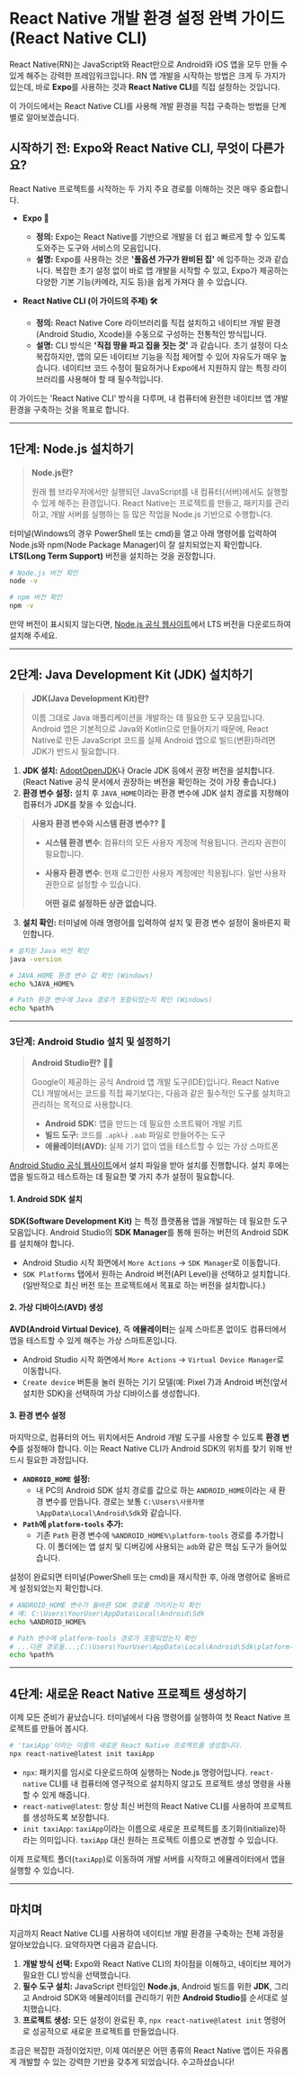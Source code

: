# React Native 개발 환경 설정 완벽 가이드 (React Native CLI)

React Native(RN)는 JavaScript와 React만으로 Android와 iOS 앱을 모두 만들 수 있게 해주는 강력한 프레임워크입니다. RN 앱 개발을 시작하는 방법은 크게 두 가지가 있는데, 바로 **Expo**를 사용하는 것과 **React Native CLI**를 직접 설정하는 것입니다.

이 가이드에서는 React Native CLI를 사용해 개발 환경을 직접 구축하는 방법을 단계별로 알아보겠습니다.

## 시작하기 전: Expo와 React Native CLI, 무엇이 다른가요?

React Native 프로젝트를 시작하는 두 가지 주요 경로를 이해하는 것은 매우 중요합니다.

- **Expo 🚀**

  - **정의:** Expo는 React Native를 기반으로 개발을 더 쉽고 빠르게 할 수 있도록 도와주는 도구와 서비스의 모음입니다.
  - **설명:** Expo를 사용하는 것은 **'풀옵션 가구가 완비된 집'** 에 입주하는 것과 같습니다. 복잡한 초기 설정 없이 바로 앱 개발을 시작할 수 있고, Expo가 제공하는 다양한 기본 기능(카메라, 지도 등)을 쉽게 가져다 쓸 수 있습니다.

- **React Native CLI (이 가이드의 주제) 🛠️**

  - **정의:** React Native Core 라이브러리를 직접 설치하고 네이티브 개발 환경(Android Studio, Xcode)을 수동으로 구성하는 전통적인 방식입니다.
  - **설명:** CLI 방식은 **'직접 땅을 파고 집을 짓는 것'** 과 같습니다. 초기 설정이 다소 복잡하지만, 앱의 모든 네이티브 기능을 직접 제어할 수 있어 자유도가 매우 높습니다. 네이티브 코드 수정이 필요하거나 Expo에서 지원하지 않는 특정 라이브러리를 사용해야 할 때 필수적입니다.

이 가이드는 'React Native CLI' 방식을 다루며, 내 컴퓨터에 완전한 네이티브 앱 개발 환경을 구축하는 것을 목표로 합니다.

---

## 1단계: Node.js 설치하기

> **Node.js란?**
>
> 원래 웹 브라우저에서만 실행되던 JavaScript를 내 컴퓨터(서버)에서도 실행할 수 있게 해주는 환경입니다. React Native는 프로젝트를 만들고, 패키지를 관리하고, 개발 서버를 실행하는 등 많은 작업을 Node.js 기반으로 수행합니다.

터미널(Windows의 경우 PowerShell 또는 cmd)을 열고 아래 명령어를 입력하여 Node.js와 npm(Node Package Manager)이 잘 설치되었는지 확인합니다. **LTS(Long Term Support)** 버전을 설치하는 것을 권장합니다.

```bash
# Node.js 버전 확인
node -v

# npm 버전 확인
npm -v
```

만약 버전이 표시되지 않는다면, [Node.js 공식 웹사이트](https://nodejs.org/)에서 LTS 버전을 다운로드하여 설치해 주세요.

---

## 2단계: Java Development Kit (JDK) 설치하기

> **JDK(Java Development Kit)란?**
>
> 이름 그대로 Java 애플리케이션을 개발하는 데 필요한 도구 모음입니다. Android 앱은 기본적으로 Java와 Kotlin으로 만들어지기 때문에, React Native로 만든 JavaScript 코드를 실제 Android 앱으로 빌드(변환)하려면 JDK가 반드시 필요합니다.

1.  **JDK 설치:** [AdoptOpenJDK](https://adoptium.net/)나 Oracle JDK 등에서 권장 버전을 설치합니다. (React Native 공식 문서에서 권장하는 버전을 확인하는 것이 가장 좋습니다.)
2.  **환경 변수 설정:** 설치 후 `JAVA_HOME`이라는 환경 변수에 JDK 설치 경로를 지정해야 컴퓨터가 JDK를 찾을 수 있습니다.

> **사용자 환경 변수와 시스템 환경 변수??** 👤
>
> - **시스템 환경 변수**: 컴퓨터의 모든 사용자 계정에 적용됩니다. 관리자 권한이 필요합니다.
> - **사용자 환경 변수**: 현재 로그인한 사용자 계정에만 적용됩니다. 일반 사용자 권한으로 설정할 수 있습니다.
>
>   **어떤 걸로 설정하든 상관 없습니다.**

3.  **설치 확인:** 터미널에 아래 명령어를 입력하여 설치 및 환경 변수 설정이 올바른지 확인합니다.

<!-- end list -->

```bash
# 설치된 Java 버전 확인
java -version

# JAVA_HOME 환경 변수 값 확인 (Windows)
echo %JAVA_HOME%

# Path 환경 변수에 Java 경로가 포함되었는지 확인 (Windows)
echo %path%
```

---

### **3단계: Android Studio 설치 및 설정하기**

> **Android Studio란?** 🧑‍💻
>
> Google이 제공하는 공식 Android 앱 개발 도구(IDE)입니다. React Native CLI 개발에서는 코드를 직접 짜기보다는, 다음과 같은 필수적인 도구를 설치하고 관리하는 목적으로 사용합니다.
>
> - **Android SDK:** 앱을 만드는 데 필요한 소프트웨어 개발 키트
> - **빌드 도구:** 코드를 `.apk`나 `.aab` 파일로 만들어주는 도구
> - **에뮬레이터(AVD):** 실제 기기 없이 앱을 테스트할 수 있는 가상 스마트폰

[Android Studio 공식 웹사이트](https://developer.android.com/studio)에서 설치 파일을 받아 설치를 진행합니다. 설치 후에는 앱을 빌드하고 테스트하는 데 필요한 몇 가지 추가 설정이 필요합니다.

#### **1. Android SDK 설치**

**SDK(Software Development Kit)** 는 특정 플랫폼용 앱을 개발하는 데 필요한 도구 모음입니다. Android Studio의 **SDK Manager**를 통해 원하는 버전의 Android SDK를 설치해야 합니다.

- Android Studio 시작 화면에서 `More Actions` → `SDK Manager`로 이동합니다.
- `SDK Platforms` 탭에서 원하는 Android 버전(API Level)을 선택하고 설치합니다. (일반적으로 최신 버전 또는 프로젝트에서 목표로 하는 버전을 설치합니다.)

#### **2. 가상 디바이스(AVD) 생성**

**AVD(Android Virtual Device)**, 즉 **에뮬레이터**는 실제 스마트폰 없이도 컴퓨터에서 앱을 테스트할 수 있게 해주는 가상 스마트폰입니다.

- Android Studio 시작 화면에서 `More Actions` → `Virtual Device Manager`로 이동합니다.
- `Create device` 버튼을 눌러 원하는 기기 모델(예: Pixel 7)과 Android 버전(앞서 설치한 SDK)을 선택하여 가상 디바이스를 생성합니다.

#### **3. 환경 변수 설정**

마지막으로, 컴퓨터의 어느 위치에서든 Android 개발 도구를 사용할 수 있도록 **환경 변수**를 설정해야 합니다. 이는 React Native CLI가 Android SDK의 위치를 찾기 위해 반드시 필요한 과정입니다.

- **`ANDROID_HOME` 설정:**
  - 내 PC의 Android SDK 설치 경로를 값으로 하는 `ANDROID_HOME`이라는 새 환경 변수를 만듭니다. 경로는 보통 `C:\Users\사용자명\AppData\Local\Android\Sdk`와 같습니다.
- **`Path`에 `platform-tools` 추가:**
  - 기존 `Path` 환경 변수에 `%ANDROID_HOME%\platform-tools` 경로를 추가합니다. 이 폴더에는 앱 설치 및 디버깅에 사용되는 `adb`와 같은 핵심 도구가 들어있습니다.

설정이 완료되면 터미널(PowerShell 또는 cmd)을 재시작한 후, 아래 명령어로 올바르게 설정되었는지 확인합니다.

```bash
# ANDROID_HOME 변수가 올바른 SDK 경로를 가리키는지 확인
# 예: C:\Users\YourUser\AppData\Local\Android\Sdk
echo %ANDROID_HOME%

# Path 변수에 platform-tools 경로가 포함되었는지 확인
# ...다른 경로들...;C:\Users\YourUser\AppData\Local\Android\Sdk\platform-tools;
echo %path%
```

---

## 4단계: 새로운 React Native 프로젝트 생성하기

이제 모든 준비가 끝났습니다. 터미널에서 다음 명령어를 실행하여 첫 React Native 프로젝트를 만들어 봅시다.

```bash
# 'taxiApp'이라는 이름의 새로운 React Native 프로젝트를 생성합니다.
npx react-native@latest init taxiApp
```

- `npx`: 패키지를 임시로 다운로드하여 실행하는 Node.js 명령어입니다. `react-native` CLI를 내 컴퓨터에 영구적으로 설치하지 않고도 프로젝트 생성 명령을 사용할 수 있게 해줍니다.
- `react-native@latest`: 항상 최신 버전의 React Native CLI를 사용하여 프로젝트를 생성하도록 보장합니다.
- `init taxiApp`: `taxiApp`이라는 이름으로 새로운 프로젝트를 초기화(initialize)하라는 의미입니다. `taxiApp` 대신 원하는 프로젝트 이름으로 변경할 수 있습니다.

이제 프로젝트 폴더(`taxiApp`)로 이동하여 개발 서버를 시작하고 에뮬레이터에서 앱을 실행할 수 있습니다.

---

## 마치며

지금까지 React Native CLI를 사용하여 네이티브 개발 환경을 구축하는 전체 과정을 알아보았습니다. 요약하자면 다음과 같습니다.

1.  **개발 방식 선택:** Expo와 React Native CLI의 차이점을 이해하고, 네이티브 제어가 필요한 CLI 방식을 선택했습니다.
2.  **필수 도구 설치:** JavaScript 런타임인 **Node.js**, Android 빌드를 위한 **JDK**, 그리고 Android SDK와 에뮬레이터를 관리하기 위한 **Android Studio**를 순서대로 설치했습니다.
3.  **프로젝트 생성:** 모든 설정이 완료된 후, `npx react-native@latest init` 명령어로 성공적으로 새로운 프로젝트를 만들었습니다.

조금은 복잡한 과정이었지만, 이제 여러분은 어떤 종류의 React Native 앱이든 자유롭게 개발할 수 있는 강력한 기반을 갖추게 되었습니다. 수고하셨습니다\!
